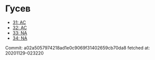 # Гусев
- [31: AC](31.md)
- [32: AC](32.md)
- [33: NA](33.md)
- [34: NA](34.md)

Commit: a02a5057974218ad1e0c9069f31402659cb70da8
 fetched at: 20201129-023220
